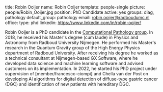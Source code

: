 title: Robin Ooijer
name: Robin Ooijer
template: people-single
picture: people/Robin_Ooijer.jpg
position: PhD Candidate
active: yes
groups: diag, pathology
default_group: pathology
email: robin.ooijer@radboudumc.nl
office: 
type: phd
linkedin: https://www.linkedin.com/in/robin-ooijer/

Robin Ooijer is a PhD candidate in the [Computational Pathology group](https://www.computationalpathologygroup.eu/). In 2018, he received his Master's degree (cum laude) in Physics and Astronomy from Radboud University Nijmegen. He performed his Master's research in the Quantum Gravity group of the High Energy Physics department of Radboud University. After receiving his degree he worked as a technical consultant at Nijmegen-based GX Software, where he developed data science and machine learning software and advised customers on its implementation. In 2022, he started his PhD project under supervision of [member/francesco-ciompi] and Chella van der Post on developing AI algorithms for digital detection of diffuse-type gastric cancer (DGC) and identification of new patients with hereditary DGC.
